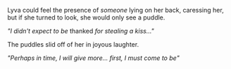Lyva could feel the presence of *someone* lying on her back, caressing her, but if she turned to look, she would only see a puddle.

*"I didn't expect to be* thanked *for stealing a kiss..."*

The puddles slid off of her in joyous laughter.

*"Perhaps in time, I will give more... first, I must come to be"*